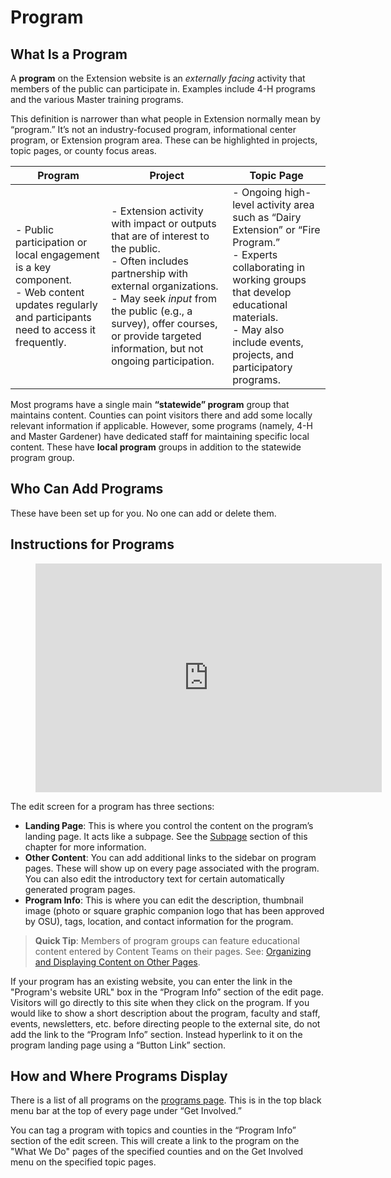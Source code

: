 # Program

## What Is a Program

A **program** on the Extension website is an *externally facing* activity that members of the public can participate in. Examples include 4-H programs and the various Master training programs.

This definition is narrower than what people in Extension normally mean by “program.” It’s not an industry-focused program, informational center program, or Extension program area. These can be highlighted in projects, topic pages, or county focus areas.  

**Program** | **Project** | **Topic Page**
------------|-------------|---------------
- Public participation or local engagement is a key component. <br>- Web content updates regularly and participants need to access it frequently. | - Extension activity with impact or outputs that are of interest to the public. <br>- Often includes partnership with external organizations. <br>- May seek *input* from the public (e.g., a survey), offer courses, or provide targeted information, but not ongoing participation. | - Ongoing high-level activity area such as “Dairy Extension” or “Fire Program.” <br>- Experts collaborating in working groups that develop educational materials. <br>- May also include events, projects, and participatory programs.

Most programs have a single main **“statewide” program** group that maintains content. Counties can point visitors there and add some locally relevant information if applicable. However, some programs (namely, 4-H and Master Gardener) have dedicated staff for maintaining specific local content. These have **local program** groups in addition to the statewide program group.

## Who Can Add Programs

These have been set up for you. No one can add or delete them.

## Instructions for Programs

<figure class="video_container">
  <iframe id="kaltura_player" src="https://cdnapisec.kaltura.com/p/391241/sp/39124100/embedIframeJs/uiconf_id/22119142/partner_id/391241?iframeembed=true&playerId=kaltura_player&entry_id=0_gqibbuq0&flashvars[localizationCode]=en&amp;flashvars[leadWithHTML5]=true&amp;flashvars[sideBarContainer.plugin]=true&amp;flashvars[sideBarContainer.position]=left&amp;flashvars[sideBarContainer.clickToClose]=true&amp;flashvars[chapters.plugin]=true&amp;flashvars[chapters.layout]=vertical&amp;flashvars[chapters.thumbnailRotator]=false&amp;flashvars[streamSelector.plugin]=true&amp;flashvars[EmbedPlayer.SpinnerTarget]=videoHolder&amp;flashvars[dualScreen.plugin]=true&amp;&wid=0_7l0j1tox" width="554" height="366" allowfullscreen webkitallowfullscreen mozAllowFullScreen allow="fullscreen*; encrypted-media*" frameborder="0" title="Kaltura Player"></iframe>
</figure>

The edit screen for a program has three sections:

  - **Landing Page**: This is where you control the content on the program’s landing page. It acts like a subpage. See the [Subpage](../content-types/subpage.md) section of this chapter for more information.
  - **Other Content**: You can add additional links to the sidebar on program pages. These will show up on every page associated with the program. You can also edit the introductory text for certain automatically generated program pages.
  - **Program Info**: This is where you can edit the description, thumbnail image (photo or square graphic companion logo that has been approved by OSU), tags, location, and contact information for the program.

> **Quick Tip**: Members of program groups can feature educational content entered by Content Teams on their pages. See: [Organizing and Displaying Content on Other Pages](../managing-content.md#displaying-and-organizing-content-on-other-pages).

If your program has an existing website, you can enter the link in the "Program's website URL" box in the “Program Info” section of the edit page. Visitors will go directly to this site when they click on the program. If you would like to show a short description about the program, faculty and staff, events, newsletters, etc. before directing people to the external site, do not add the link to the “Program Info” section. Instead hyperlink to it on the program landing page using a “Button Link” section.

## How and Where Programs Display

There is a list of all programs on the [programs page](https://extension.oregonstate.edu/programs). This is in the top black menu bar at the top of every page under “Get Involved.”

You can tag a program with topics and counties in the “Program Info” section of the edit screen. This will create a link to the program on the "What We Do" pages of the specified counties and on the Get Involved menu on the specified topic pages.
